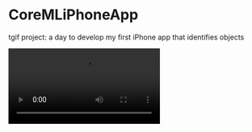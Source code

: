 # CoreMLiPhoneApp
tgif project: a day to develop my first iPhone app that identifies objects

![demo](https://user-images.githubusercontent.com/38410965/111719578-840b2f80-8832-11eb-890d-710f511e0763.mp4)
